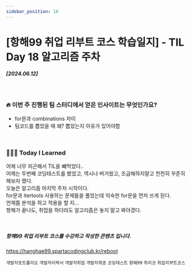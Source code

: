 ```yaml
---
sidebar_position: 18
---
```


# [항해99 취업 리부트 코스 학습일지] - TIL Day 18 알고리즘 주차 


##### [2024.06.12]


<br/>

### 🔥 이번 주 진행된 팀 스터디에서 얻은 인사이트는 무엇인가요?

- for문과 combinations 차이 
- 팀코드를 뽑았을 때 왜? 뽑았는지 이유가 있어야함
  
  
<br/>

### 👩🏻‍💻 Today I Learned

어제 너무 피곤해서 TIL을 뺴먹었다.. <br/>
어제는 두번째 코딩테스트를 봤었고, 역시나 버거웠고, 조급해하지말고 천천히 꾸준히 해보자 했다.<br/>
오늘은 알고리즘 마지막 주차 시작이다.<br/>
for문과 itertools 사용하는 문제들을 풀었는데 익숙한 for문을 먼저 쓰게 된다.<br/>
언제쯤 분석을 하고 적용을 할 지...<br/>
항해가 끝나도, 취업을 하더라도 알고리즘은 놓지 말고 봐야겠다.<br/>


<br/>

##### 항해99 취업 리부트 코스를 수강하고 작성한 콘텐츠 입니다.
https://hanghae99.spartacodingclub.kr/reboot


```개발자포트폴리오``` ```개발자이력서``` ```개발자취업``` ```개발자취준``` ```코딩테스트``` ```항해99``` ```취리코``` ```취업리부트코스```




